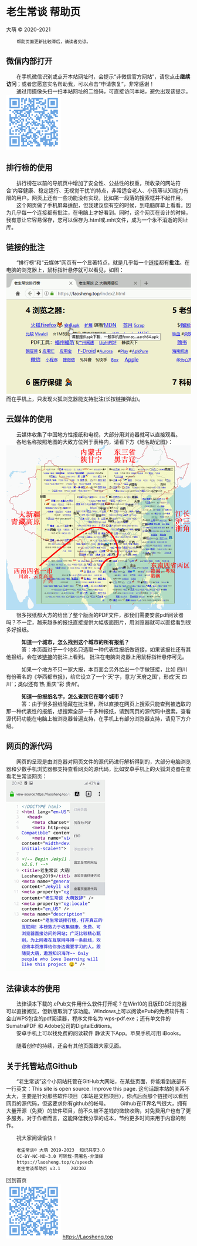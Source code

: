老生常谈 帮助页
================
大萌 © 2020-2021

		帮助页面更新比较滞后，请读者见谅。

微信内部打开
------------

　　在手机微信识别或点开本站网址时，会提示“非微信官方网站”，请您点击**继续访问**；或者您愿意实名帮助我，可以点击“申请恢复”，非常感谢！  
　　通过用摄像头扫一扫本站网址的二维码，可直接访问本站，避免出现该提示。  
 ![](../indexQR-Blue.png)  


排行榜的使用
------------

　　排行榜在以前的导航页中增加了安全性、公益性的权重，所收录的网站符合‘内容健康、稳定运行、无视觉干扰’的特点，非常适合老人、小孩等认知能力有限的用户。网页上还有一些功能没有实现，比如第一段落的搜索框并不起作用。  
　　这个网页做了手机屏幕适配，但我建议您有空的时候，到电脑屏幕上看看。因为几乎每一个连接都有批注，在电脑上才好看到。同时，这个网页在设计的时候，我有意让它容易保存，您可以保存为.html或.mht文件，成为一个永不消逝的网址库。

链接的批注
------------

　　“排行榜”和“云媒体”网页有一个显著特点，就是几乎每一个[链接](./helpweb.txt "这里显示的就是批注")都有**批注**。在电脑的浏览器上，鼠标指针悬停就可以看见，如图：
 ![](help/Help-Mouse.png)  
而在手机上，只发现火狐浏览器能支持批注(长按链接弹出)。


云媒体的使用
------------

　　云媒体收集了中国地方性报纸和电视，大部分用浏览器就可以直接观看。  
　　各地名称按照地图的大致方位列于表格内，请看下方《地名助记图》：  
 ![](help/help-fly-map.png)  
　　很多报纸都大方的给出了整个版面的PDF文件，那我们需要安装pdf阅读器吗？不一定，越来越多的报纸直接提供大幅版面图片，用浏览器就可以直接看到很多好报纸。  

　　　<b>知道一个城市，怎么找到这个城市的所有报纸？</b>  
　　　答：本页面对于一个地名只选取一种代表性报纸做链接，如果该报社还有其他报纸，会在该<a title="URL" href="">链接</a>的批注上看到。 批注在电脑浏览器上用鼠标指针悬停可见。

　　　如果一个地方不只一家大报，本页面会另外给出一个字做链接，比如 四川有份著名的《华西都市报》，给它设立了一个'天'字，意为'天府之国'，形成‘天 四川’；类似还有‘热 重庆’‘彩 贵州’。

　　　<b>知道一份报纸名字，怎么查到它在哪个城市？</b>  
　　　答：由于很多报纸隐藏在批注里，所以直接在网页上搜索只能查到被选取的那一种代表性的报纸，想搜索全部一千多种报纸，请到网页的源代码中搜索。查看源代码功能在电脑上被浏览器普遍支持，在手机上有部分浏览器支持，请见下方介绍。


网页的源代码
-------------

　　网页的呈现是由浏览器对网页文件的源代码进行解析得到的，大部分电脑浏览器和少数手机浏览器都支持查看网页的源代码，比如安卓手机上的火狐浏览器在查看老生常谈网页：  
 ![](4/App-View-Page-Source.png)  


法律读本的使用
---------------

　　法律读本下载的.ePub文件用什么软件打开呢？在Win10的旧版EDGE浏览器可以直接阅览，但新版取消了该功能。Windows上可以阅读ePub的免费软件有：金山WPS包含的pdf阅读器，程序文件名为 wps-pdf.exe；还有单文件的SumatraPDF 和 Adobe公司的DigitalEditions。  
　　安卓手机上可以找免费的阅读软件 静读天下App。苹果手机可用 iBooks。

　　随着创作的持续，还会有其他页面跟大家见面。


关于托管站点Github
-------------------

　　“老生常谈”这个小网站托管在GitHub大网站，在某些页面，你能看到底部有一行英文：This site is open source. Improve this page. 这句话跟本站的关系不太大，主要是针对那些软件项目（本站是文档项目），你点后面那个链接可以看到网页的源代码，但这要求你有github的帐号。
　　Github在IT界名气很大，拥有大量开源（免费）的软件项目，前不久被不差钱的微软收购，对免费用户也有了更多服务。对于作者而言，这能降低我分享的成本，节约更多时间来用于内容的制作。

　　祝大家阅读愉快！


		老生常谈© 大萌 2019-2023	知识共享3.0
		CC-BY-NC-ND-3.0	可转载-需署名-非演绎
		https://laosheng.top/c/speech
		老生常谈帮助页 v3.1 	202302

回到首页  
<a href=".." title="返回老生常谈首页"><img src="../indexQR-Blue.png" /></a> 
https://Laosheng.top
